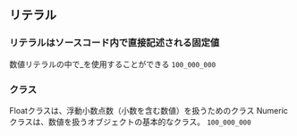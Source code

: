 
## リテラル
### リテラルはソースコード内で直接記述される固定値
数値リテラルの中で_を使用することができる
```100_000_000```

### クラス
Floatクラスは、浮動小数点数（小数を含む数値）を扱うためのクラス
Numericクラスは、数値を扱うオブジェクトの基本的なクラス。
```100_000_000```
